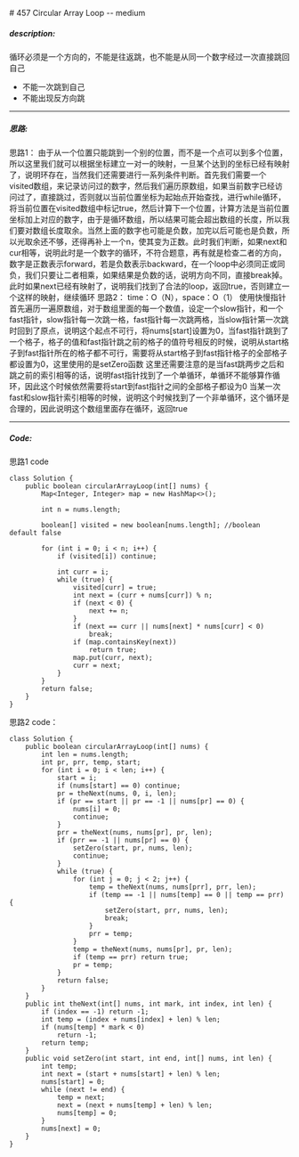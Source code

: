 \# 457 Circular Array Loop -- medium
##### description:
循环必须是一个方向的，不能是往返跳，也不能是从同一个数字经过一次直接跳回自己
- 不能一次跳到自己
- 不能出现反方向跳
****************
##### 思路:
思路1：
由于从一个位置只能跳到一个别的位置，而不是一个点可以到多个位置，所以这里我们就可以根据坐标建立一对一的映射，一旦某个达到的坐标已经有映射了，说明环存在，当然我们还需要进行一系列条件判断。首先我们需要一个visited数组，来记录访问过的数字，然后我们遍历原数组，如果当前数字已经访问过了，直接跳过，否则就以当前位置坐标为起始点开始查找，进行while循环，将当前位置在visited数组中标记true，然后计算下一个位置，计算方法是当前位置坐标加上对应的数字，由于是循环数组，所以结果可能会超出数组的长度，所以我们要对数组长度取余。当然上面的数字也可能是负数，加完以后可能也是负数，所以光取余还不够，还得再补上一个n，使其变为正数。此时我们判断，如果next和cur相等，说明此时是一个数字的循环，不符合题意，再有就是检查二者的方向，数字是正数表示forward，若是负数表示backward，在一个loop中必须同正或同负，我们只要让二者相乘，如果结果是负数的话，说明方向不同，直接break掉。此时如果next已经有映射了，说明我们找到了合法的loop，返回true，否则建立一个这样的映射，继续循环
思路2：
time：O（N），space：O（1）
使用快慢指针
首先遍历一遍原数组，对于数组里面的每一个数值，设定一个slow指针，和一个fast指针，slow指针每一次跳一格，fast指针每一次跳两格，当slow指针第一次跳时回到了原点，说明这个起点不可行，将nums[start]设置为0，当fast指针跳到了一个格子，格子的值和fast指针跳之前的格子的值符号相反的时候，说明从start格子到fast指针所在的格子都不可行，需要将从start格子到fast指针格子的全部格子都设置为0，这里使用的是setZero函数
这里还需要注意的是当fast跳两步之后和跳之前的索引相等的话，说明fast指针找到了一个单循环，单循环不能够算作循环，因此这个时候依然需要将start到fast指针之间的全部格子都设为0
当某一次fast和slow指针索引相等的时候，说明这个时候找到了一个非单循环，这个循环是合理的，因此说明这个数组里面存在循环，返回true
**********
##### Code:
思路1 code
```
class Solution {
    public boolean circularArrayLoop(int[] nums) {
        Map<Integer, Integer> map = new HashMap<>();

        int n = nums.length;

        boolean[] visited = new boolean[nums.length]; //boolean default false

        for (int i = 0; i < n; i++) {
            if (visited[i]) continue;

            int curr = i;
            while (true) {
                visited[curr] = true;
                int next = (curr + nums[curr]) % n;
                if (next < 0) {
                    next += n;
                }
                if (next == curr || nums[next] * nums[curr] < 0)
                    break;
                if (map.containsKey(next))
                    return true;
                map.put(curr, next);
                curr = next;
            }
        }
        return false;
    }
}
```
思路2 code：
```
class Solution {
    public boolean circularArrayLoop(int[] nums) {
        int len = nums.length;
        int pr, prr, temp, start;
        for (int i = 0; i < len; i++) {
            start = i;
            if (nums[start] == 0) continue;
            pr = theNext(nums, 0, i, len);
            if (pr == start || pr == -1 || nums[pr] == 0) {
                nums[i] = 0;
                continue;
            }
            prr = theNext(nums, nums[pr], pr, len);
            if (prr == -1 || nums[pr] == 0) {
                setZero(start, pr, nums, len);
                continue;
            }
            while (true) {
                for (int j = 0; j < 2; j++) {
                    temp = theNext(nums, nums[prr], prr, len);
                    if (temp == -1 || nums[temp] == 0 || temp == prr) {
                        setZero(start, prr, nums, len);
                        break;
                    }
                    prr = temp;
                }
                temp = theNext(nums, nums[pr], pr, len);
                if (temp == prr) return true;
                pr = temp;
            }
            return false;
        }
    }
    public int theNext(int[] nums, int mark, int index, int len) {
        if (index == -1) return -1;
        int temp = (index + nums[index] + len) % len;
        if (nums[temp] * mark < 0)
            return -1;
        return temp;
    }
    public void setZero(int start, int end, int[] nums, int len) {
        int temp;
        int next = (start + nums[start] + len) % len;
        nums[start] = 0;
        while (next != end) {
            temp = next;
            next = (next + nums[temp] + len) % len;
            nums[temp] = 0;
        }
        nums[next] = 0;
    }
}
```
